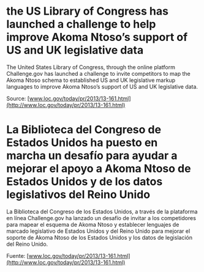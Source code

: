 # the US Library of Congress has launched a challenge to help improve Akoma Ntoso’s support of US and UK legislative data

The United States Library of Congress, through the online platform Challenge.gov has launched a challenge to invite competitors to map the Akoma Ntoso schema to established US and UK legislative markup languages to improve Akoma Ntoso’s support of US and UK legislative data.

Source: [www.loc.gov/today/pr/2013/13-161.html](http://www.loc.gov/today/pr/2013/13-161.html)

# La Biblioteca del Congreso de Estados Unidos ha puesto en marcha un desafío para ayudar a mejorar el apoyo a Akoma Ntoso de Estados Unidos y de los datos legislativos del  Reino Unido

La Biblioteca del Congreso de los Estados Unidos, a través de la plataforma en línea Challenge.gov ha lanzado un desafío de invitar a los competidores para mapear el esquema de Akoma Ntoso y establecer lenguajes de marcado legislativo de Estados Unidos y del Reino Unido para mejorar el soporte de Akoma Ntoso de los Estados Unidos y los datos de legislación del Reino Unido. 

Fuente: [www.loc.gov/today/pr/2013/13-161.html](http://www.loc.gov/today/pr/2013/13-161.html)
